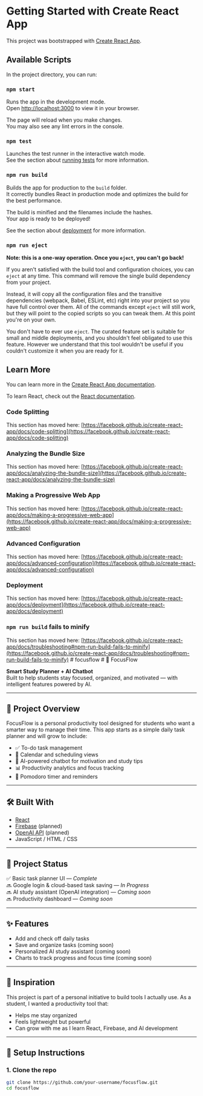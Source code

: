 # Getting Started with Create React App

This project was bootstrapped with [Create React App](https://github.com/facebook/create-react-app).

## Available Scripts

In the project directory, you can run:

### `npm start`

Runs the app in the development mode.\
Open [http://localhost:3000](http://localhost:3000) to view it in your browser.

The page will reload when you make changes.\
You may also see any lint errors in the console.

### `npm test`

Launches the test runner in the interactive watch mode.\
See the section about [running tests](https://facebook.github.io/create-react-app/docs/running-tests) for more information.

### `npm run build`

Builds the app for production to the `build` folder.\
It correctly bundles React in production mode and optimizes the build for the best performance.

The build is minified and the filenames include the hashes.\
Your app is ready to be deployed!

See the section about [deployment](https://facebook.github.io/create-react-app/docs/deployment) for more information.

### `npm run eject`

**Note: this is a one-way operation. Once you `eject`, you can't go back!**

If you aren't satisfied with the build tool and configuration choices, you can `eject` at any time. This command will remove the single build dependency from your project.

Instead, it will copy all the configuration files and the transitive dependencies (webpack, Babel, ESLint, etc) right into your project so you have full control over them. All of the commands except `eject` will still work, but they will point to the copied scripts so you can tweak them. At this point you're on your own.

You don't have to ever use `eject`. The curated feature set is suitable for small and middle deployments, and you shouldn't feel obligated to use this feature. However we understand that this tool wouldn't be useful if you couldn't customize it when you are ready for it.

## Learn More

You can learn more in the [Create React App documentation](https://facebook.github.io/create-react-app/docs/getting-started).

To learn React, check out the [React documentation](https://reactjs.org/).

### Code Splitting

This section has moved here: [https://facebook.github.io/create-react-app/docs/code-splitting](https://facebook.github.io/create-react-app/docs/code-splitting)

### Analyzing the Bundle Size

This section has moved here: [https://facebook.github.io/create-react-app/docs/analyzing-the-bundle-size](https://facebook.github.io/create-react-app/docs/analyzing-the-bundle-size)

### Making a Progressive Web App

This section has moved here: [https://facebook.github.io/create-react-app/docs/making-a-progressive-web-app](https://facebook.github.io/create-react-app/docs/making-a-progressive-web-app)

### Advanced Configuration

This section has moved here: [https://facebook.github.io/create-react-app/docs/advanced-configuration](https://facebook.github.io/create-react-app/docs/advanced-configuration)

### Deployment

This section has moved here: [https://facebook.github.io/create-react-app/docs/deployment](https://facebook.github.io/create-react-app/docs/deployment)

### `npm run build` fails to minify

This section has moved here: [https://facebook.github.io/create-react-app/docs/troubleshooting#npm-run-build-fails-to-minify](https://facebook.github.io/create-react-app/docs/troubleshooting#npm-run-build-fails-to-minify)
#   f o c u s f l o w 
 # 🌟 FocusFlow

**Smart Study Planner + AI Chatbot**  
Built to help students stay focused, organized, and motivated — with intelligent features powered by AI.

---

## 🚀 Project Overview

FocusFlow is a personal productivity tool designed for students who want a smarter way to manage their time. This app starts as a simple daily task planner and will grow to include:

- ✅ To-do task management
- 📅 Calendar and scheduling views
- 🤖 AI-powered chatbot for motivation and study tips
- 📊 Productivity analytics and focus tracking
- 🔔 Pomodoro timer and reminders

---

## 🛠️ Built With

- [React](https://reactjs.org/)
- [Firebase](https://firebase.google.com/) (planned)
- [OpenAI API](https://platform.openai.com/) (planned)
- JavaScript / HTML / CSS

---

## 📂 Project Status

✅ Basic task planner UI — _Complete_  
🔜 Google login & cloud-based task saving — _In Progress_  
🔜 AI study assistant (OpenAI integration) — _Coming soon_  
🔜 Productivity dashboard — _Coming soon_

---

## ✨ Features

- Add and check off daily tasks
- Save and organize tasks (coming soon)
- Personalized AI study assistant (coming soon)
- Charts to track progress and focus time (coming soon)

---

## 🧠 Inspiration

This project is part of a personal initiative to build tools I actually use. As a student, I wanted a productivity tool that:
- Helps me stay organized
- Feels lightweight but powerful
- Can grow with me as I learn React, Firebase, and AI development

---

## 🚧 Setup Instructions

### 1. Clone the repo
```bash
git clone https://github.com/your-username/focusflow.git
cd focusflow

 
